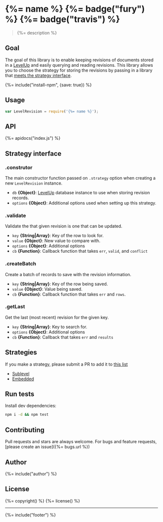 # {%= name %} {%= badge("fury") %} {%= badge("travis") %}

> {%= description %}

## Goal

The goal of this library is to enable keeping revisions of documents stored in a [LevelUp] and easily querying and reading revisions.
This library allows you to choose the strategy for storing the revisions by passing in a library that [meets the strategy interface](#strategy-interface).

{%= include("install-npm", {save: true}) %}

## Usage

```js
var LevelRevision = require('{%= name %}');
```

## API
{%= apidocs("index.js") %}

## Strategy interface

### .construtor

The main constructor function passed on `.strategy` option when creating a new `LevelRevision` instance.

* `db` **{Object}**: [LevelUp] database instance to use when storing revision records.
* `options` **{Object}**: Additional options used when setting up this strategy.

### .validate

Validate the that given revision is one that can be updated.

* `key` **{String|Array}**:  Key of the row to look for.
* `value` **{Object}**:  New value to compare with.
* `options` **{Object}**:  Additional options
* `cb` **{Function}**:  Callback function that takes `err`, `valid`, and `conflict`

### .createBatch

Create a batch of records to save with the revision information.

* `key` **{String|Array}**: Key of the row being saved.
* `value` **{Object}**: Value being saved.
* `cb` **{Function}**: Callback function that takes `err` and `rows`.

### .getLast

Get the last (most recent) revision for the given key.

* `key` **{String|Array}**:  Key to search for.
* `options` **{Object}**:  Additional options
* `cb` **{Function}**:  Callback that takes `err` and `results`

## Strategies

If you make a strategy, please submit a PR to add it to [this list](./.verb.md#strategies)

- [Sublevel](https://github.com/doowb/level-revision-sublevel)
- [Embedded](https://github.com/doowb/level-revision-embed)

## Run tests

Install dev dependencies:

```bash
npm i -d && npm test
```

## Contributing
Pull requests and stars are always welcome. For bugs and feature requests, [please create an issue]({%= bugs.url %})

## Author
{%= include("author") %}

## License
{%= copyright() %}
{%= license() %}

***

{%= include("footer") %}

[LevelUp]: https://github.com/rvagg/node-levelup
